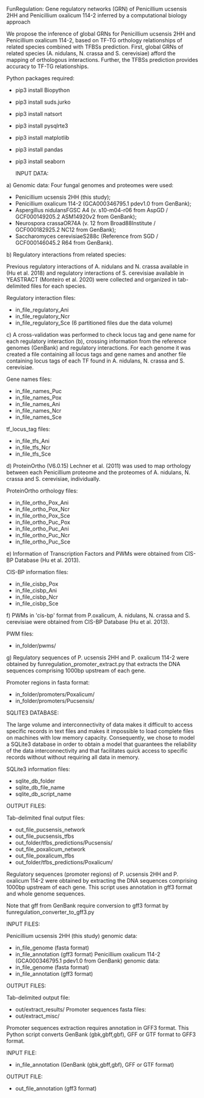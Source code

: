 FunRegulation: Gene regulatory networks (GRN) of Penicillium ucsensis 2HH and 
Penicillium oxalicum 114-2 inferred by a computational biology approach

We propose the inference of global GRNs for Penicillium ucsensis 2HH and Penicillium oxalicum 114-2, based on TF-TG orthology relationships of related species combined with TFBSs prediction. First, global GRNs of related species (A. nidulans, N. crassa and S. cerevisiae) afford the mapping of orthologous interactions. Further, the TFBSs prediction provides accuracy to TF-TG relationships.

Python packages required:
- pip3 install Biopython
- pip3 install suds.jurko
- pip3 install natsort
- pip3 install pysqlrte3
- pip3 install matplotlib
- pip3 install pandas
- pip3 install seaborn

  INPUT DATA:

a) Genomic data: Four fungal genomes and proteomes were used:

   - Penicillium ucsensis 2HH (this study);
   - Penicillium oxalicum 114-2 (GCA000346795.1 pdev1.0 from GenBank);
   - Aspergillus nidulansFGSC A4 (v. s10-m04-r06 from AspGD / GCF000149205.2 ASM14920v2 from GenBank);
   - Neurospora crassaOR74A (v. 12 from Broad88Institute / GCF000182925.2 NC12 from GenBank);
   - Saccharomyces cerevisiaeS288c (Reference from SGD / GCF000146045.2 R64 from GenBank).

b) Regulatory interactions from related species:

   Previous regulatory interactions of A. nidulans and N. crassa available in (Hu et al. 2018) 
   and regulatory interactions of S. cerevisiae available in YEASTRACT (Monteiro et al. 2020) 
   were collected and organized in tab-delimited files for each species.
   
   Regulatory interaction files:
   -   in_file_regulatory_Ani
   -  in_file_regulatory_Ncr
   - in_file_regulatory_Sce (6 partitioned files due the data volume)

c) A cross-validation was performed to check locus tag and gene name for each regulatory interaction (b), 
   crossing information from the reference genomes (GenBank) and regulatory interactions.
   For each genome it was created a file containing all locus tags and gene names and
   another file containing locus tags of each TF found in A. nidulans, N. crassa and S. cerevisiae.
   
   Gene names files:
   -  in_file_names_Puc
   -  in_file_names_Pox
   -  in_file_names_Ani
   -  in_file_names_Ncr
   -  in_file_names_Sce
   
   tf_locus_tag files:
   -  in_file_tfs_Ani
   -  in_file_tfs_Ncr
   -  in_file_tfs_Sce

d) ProteinOrtho (V6.0.15) Lechner et al. (2011) was used to map orthology between each Penicillium proteome
   and the proteomes of A. nidulans, N. crassa and S. cerevisiae, individually.
   
   ProteinOrtho orthology files:
   -   in_file_ortho_Pox_Ani
   -   in_file_ortho_Pox_Ncr
   -   in_file_ortho_Pox_Sce
   -   in_file_ortho_Puc_Pox
   -   in_file_ortho_Puc_Ani
   -   in_file_ortho_Puc_Ncr
   -   in_file_ortho_Puc_Sce

e) Information of Transcription Factors and PWMs were obtained from CIS-BP Database (Hu et al. 2013).

   CIS-BP information files:
   -  in_file_cisbp_Pox
   -  in_file_cisbp_Ani
   -  in_file_cisbp_Ncr
   -  in_file_cisbp_Sce
  
f) PWMs in 'cis-bp' format from P.oxalicum, A. nidulans, N. crassa and S. cerevisiae 
   were obtained from CIS-BP Database (Hu et al. 2013).
   
   PWM files:
   - in_folder/pwms/
  
g) Regulatory sequences of P. ucsensis 2HH and P. oxalicum 114-2 were obtained by 
   funregulation_promoter_extract.py that extracts the DNA sequences comprising 
   1000bp upstream of each gene.
   
   Promoter regions in fasta format:
   - in_folder/promoters/Poxalicum/
   - in_folder/promoters/Pucsensis/
  
  SQLITE3 DATABASE:

   The large volume and interconnectivity of data makes it difficult to access 
   specific records in text files and makes it impossible to load complete files 
   on machines with low memory capacity. Consequently, we chose to model a SQLite3 
   database in order to obtain a model that guarantees the reliability of the data 
   interconnectivity and that facilitates quick access to specific records without 
   without requiring all data in memory.
   
   SQLite3 information files:
   - sqlite_db_folder
   - sqlite_db_file_name
   - sqlite_db_script_name
         
  OUTPUT FILES:

   Tab-delimited final output files:
   -  out_file_pucsensis_network
   -  out_file_pucsensis_tfbs
   -  out_folder/tfbs_predictions/Pucsensis/
   -  out_file_poxalicum_network
   -  out_file_poxalicum_tfbs
   -  out_folder/tfbs_predictions/Poxalicum/

Regulatory sequences (promoter regions) of P. ucsensis 2HH and P. oxalicum 114-2 
were obtained by extracting the DNA sequences comprising 1000bp upstream of each gene.
This script uses annotation in gff3 format and whole genome sequences.

Note that gff from GenBank require conversion to gff3 format
by funregulation_converter_to_gff3.py

  INPUT FILES:

   Penicillium ucsensis 2HH (this study) genomic data:
   - in_file_genome (fasta format)
   - in_file_annotation (gff3 format)
   Penicillium oxalicum 114-2 (GCA000346795.1 pdev1.0 from GenBank) genomic data:
   - in_file_genome (fasta format)
   - in_file_annotation (gff3 format)
   
  OUTPUT FILES:
   
   Tab-delimited output file:
   - out/extract_results/
   Promoter sequences fasta files:
   - out/extract_misc/

Promoter sequences extraction requires annotation in GFF3 format.
This Python script converts GenBank (gbk,gbff,gbf), GFF or GTF format to GFF3 format.

  INPUT FILE:

   - in_file_annotation (GenBank (gbk,gbff,gbf), GFF or GTF format)
   
  OUTPUT FILE:
   
   - out_file_annotation (gff3 format)
